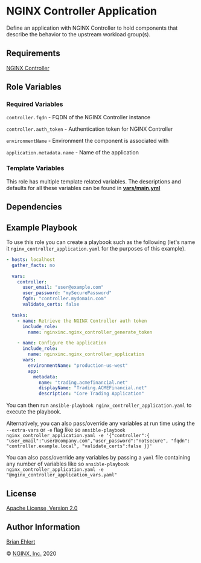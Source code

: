 NGINX Controller Application
==========================

Define an application with NGINX Controller to hold components that describe the behavior to the upstream workload group(s).

Requirements
------------

[NGINX Controller](https://www.nginx.com/products/nginx-controller/)

Role Variables
--------------

### Required Variables

`controller.fqdn` - FQDN of the NGINX Controller instance

`controller.auth_token` - Authentication token for NGINX Controller

`environmentName` - Environment the component is associated with

`application.metadata.name` -  Name of the application

### Template Variables

This role has multiple template related variables. The descriptions and defaults for all these variables can be found in **[vars/main.yml](./vars/main.yml)**

Dependencies
------------

Example Playbook
----------------

To use this role you can create a playbook such as the following (let's name it `nginx_controller_application.yaml` for the purposes of this example).

```yaml
- hosts: localhost
  gather_facts: no

  vars:
    controller:
      user_email: "user@example.com"
      user_password: "mySecurePassword"
      fqdn: "controller.mydomain.com"
      validate_certs: false

  tasks:
    - name: Retrieve the NGINX Controller auth token
      include_role:
        name: nginxinc.nginx_controller_generate_token

    - name: Configure the application
      include_role:
        name: nginxinc.nginx_controller_application
      vars:
        environmentName: "production-us-west"
        app:
          metadata:
            name: "trading.acmefinancial.net"
            displayName: "Trading.ACMEFinancial.net"
            description: "Core Trading Application"
```

You can then run `ansible-playbook nginx_controller_application.yaml` to execute the playbook.

Alternatively, you can also pass/override any variables at run time using the `--extra-vars` or `-e` flag like so `ansible-playbook nginx_controller_application.yaml -e '{"controller":{ "user_email":"user@company.com","user_password":"notsecure", "fqdn": "controller.example.local", "validate_certs":false }}'`

You can also pass/override any variables by passing a `yaml` file containing any number of variables like so `ansible-playbook nginx_controller_application.yaml -e "@nginx_controller_application_vars.yaml"`

License
-------

[Apache License, Version 2.0](./LICENSE)

Author Information
------------------

[Brian Ehlert](https://github.com/brianehlert)

&copy; [NGINX, Inc.](https://www.nginx.com/) 2020
